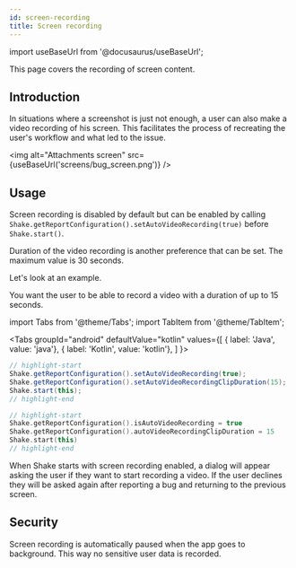 ```yaml
---
id: screen-recording
title: Screen recording
---
```

import useBaseUrl from '@docusaurus/useBaseUrl';

This page covers the recording of screen content.

## Introduction
In situations where a screenshot is just not enough, a user can also make a video recording of his screen. This facilitates the process of recreating the user's workflow and what led to the issue.

<img
  alt="Attachments screen"
  src={useBaseUrl('screens/bug_screen.png')}
/>


## Usage
Screen recording is disabled by default but can be enabled by calling `Shake.getReportConfiguration().setAutoVideoRecording(true)` before `Shake.start()`. 

Duration of the video recording is another preference that can be set. The maximum value is 30 seconds.

Let's look at an example.

You want the user to be able to record a video with a duration of up to 15 seconds.

import Tabs from '@theme/Tabs';
import TabItem from '@theme/TabItem';

<Tabs
  groupId="android"
  defaultValue="kotlin"
  values={[
    { label: 'Java', value: 'java'},
    { label: 'Kotlin', value: 'kotlin'},
  ]
}>

<TabItem value="java">

```java title="App.java"
// highlight-start
Shake.getReportConfiguration().setAutoVideoRecording(true);
Shake.getReportConfiguration().setAutoVideoRecordingClipDuration(15);
Shake.start(this);
// highlight-end
```

</TabItem>

<TabItem value="kotlin">

```kotlin title="App.kt"
// highlight-start
Shake.getReportConfiguration().isAutoVideoRecording = true
Shake.getReportConfiguration().autoVideoRecordingClipDuration = 15
Shake.start(this)
// highlight-end
```

</TabItem>
</Tabs>

When Shake starts with screen recording enabled, a dialog will appear asking the user if they want to start recording a video. If the user declines they will be asked again after reporting a bug and returning to the previous screen.


## Security

Screen recording is automatically paused when the app goes to background. This way no sensitive user data is recorded.
